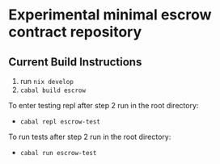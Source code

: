 # Experimental minimal escrow contract repository

## Current Build Instructions

1. run `nix develop`
2. `cabal build escrow`

To enter testing repl after step 2 run in the root directory:

 - `cabal repl escrow-test`

To run tests after step 2 run in the root directory:

 - `cabal run escrow-test`
